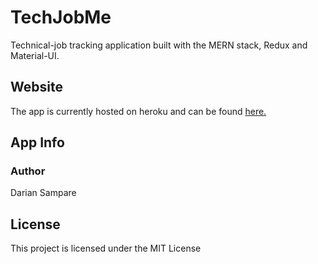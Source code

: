 # TechJobMe

Technical-job tracking application built with the MERN stack, Redux and Material-UI.

## Website

The app is currently hosted on heroku and can be found [here.](http://damp-thicket-76216.herokuapp.com/ 'Visit Site')

## App Info

### Author

Darian Sampare

## License

This project is licensed under the MIT License

